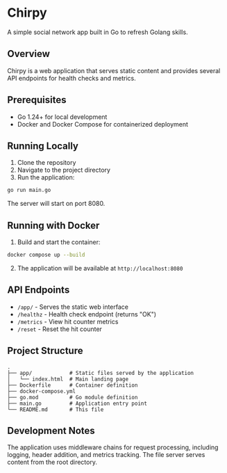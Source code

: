 # Chirpy

A simple social network app built in Go to refresh Golang skills.

## Overview

Chirpy is a web application that serves static content and provides several API endpoints for health checks and metrics.

## Prerequisites

- Go 1.24+ for local development
- Docker and Docker Compose for containerized deployment

## Running Locally

1. Clone the repository
2. Navigate to the project directory
3. Run the application:

```bash
go run main.go
```

The server will start on port 8080.

## Running with Docker

1. Build and start the container:

```bash
docker compose up --build
```

2. The application will be available at `http://localhost:8080`

## API Endpoints

- `/app/` - Serves the static web interface
- `/healthz` - Health check endpoint (returns "OK")
- `/metrics` - View hit counter metrics
- `/reset` - Reset the hit counter

## Project Structure

```
.
├── app/            # Static files served by the application
│   └── index.html  # Main landing page
├── Dockerfile      # Container definition
├── docker-compose.yml
├── go.mod          # Go module definition
├── main.go         # Application entry point
└── README.md       # This file
```

## Development Notes

The application uses middleware chains for request processing, including logging, header addition, and metrics tracking. The file server serves content from the root directory.